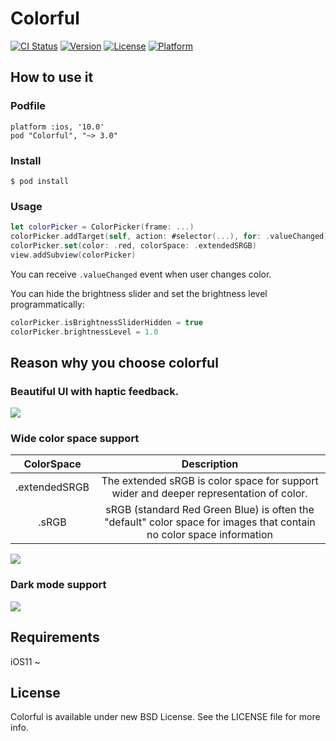 # Colorful

[![CI Status](https://img.shields.io/travis/hayashi311/Colorful.svg?style=flat)](https://travis-ci.org/hayashi311/Colorful)
[![Version](https://img.shields.io/cocoapods/v/Colorful.svg?style=flat)](https://cocoapods.org/pods/Colorful)
[![License](https://img.shields.io/cocoapods/l/Colorful.svg?style=flat)](https://cocoapods.org/pods/Colorful)
[![Platform](https://img.shields.io/cocoapods/p/Colorful.svg?style=flat)](https://cocoapods.org/pods/Colorful)

## How to use it

### Podfile

```
platform :ios, '10.0'
pod "Colorful", "~> 3.0"
```

### Install

```
$ pod install
```

### Usage

```swift
let colorPicker = ColorPicker(frame: ...)
colorPicker.addTarget(self, action: #selector(...), for: .valueChanged)
colorPicker.set(color: .red, colorSpace: .extendedSRGB)
view.addSubview(colorPicker)
```

You can receive `.valueChanged` event when user changes color.

You can hide the brightness slider and set the brightness level programmatically:

```swift
colorPicker.isBrightnessSliderHidden = true
colorPicker.brightnessLevel = 1.0
```

## Reason why you choose colorful

### Beautiful UI with haptic feedback.

![](https://github.com/hayashi311/Color-Picker-for-iOS/raw/screenshot/ColorfulUI.gif)

### Wide color space support

| ColorSpace | Description |
| :-------: | :---------: |
| .extendedSRGB | The extended sRGB is color space for support wider and deeper representation of color. |
| .sRGB | sRGB (standard Red Green Blue) is often the "default" color space for images that contain no color space information |

![](https://github.com/hayashi311/Color-Picker-for-iOS/raw/screenshot/ColorPicker_ColorSpace.png)

### Dark mode support

![](https://github.com/hayashi311/Color-Picker-for-iOS/raw/screenshot/ColorPicker_Dark.png)

## Requirements

iOS11 ~

## License

Colorful is available under new BSD License. See the LICENSE file for more info.
